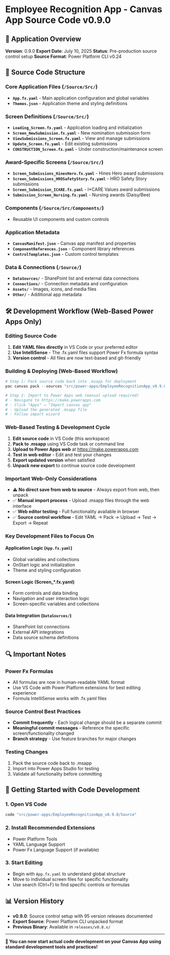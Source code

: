 # Employee Recognition App - Canvas App Source Code v0.9.0

## 📱 Application Overview
**Version**: 0.9.0
**Export Date**: July 10, 2025
**Status**: Pre-production source control setup
**Source Format**: Power Platform CLI v0.24

## 📁 Source Code Structure

### **Core Application Files** (`/Source/Src/`)
- **`App.fx.yaml`** - Main application configuration and global variables
- **`Themes.json`** - Application theme and styling definitions

### **Screen Definitions** (`/Source/Src/`)
- **`Loading_Screen.fx.yaml`** - Application loading and initialization
- **`Screen_NewSubmission.fx.yaml`** - New nomination submission form
- **`ViewSubmissions_Screen.fx.yaml`** - View and manage submissions
- **`Update_Screen.fx.yaml`** - Edit existing submissions
- **`CONSTRUCTION_Screen.fx.yaml`** - Under construction/maintenance screen

### **Award-Specific Screens** (`/Source/Src/`)
- **`Screen_Submissions_HinesHero.fx.yaml`** - Hines Hero award submissions
- **`Screen_Submissions_HROSafetyStory.fx.yaml`** - HRO Safety Story submissions
- **`Screen_Submission_ICARE.fx.yaml`** - I*CARE Values award submissions
- **`Submission_Screen_Nursing.fx.yaml`** - Nursing awards (Daisy/Bee)

### **Components** (`/Source/Src/Components/`)
- Reusable UI components and custom controls

### **Application Metadata**
- **`CanvasManifest.json`** - Canvas app manifest and properties
- **`ComponentReferences.json`** - Component library references
- **`ControlTemplates.json`** - Custom control templates

### **Data & Connections** (`/Source/`)
- **`DataSources/`** - SharePoint list and external data connections
- **`Connections/`** - Connection metadata and configuration
- **`Assets/`** - Images, icons, and media files
- **`Other/`** - Additional app metadata

## 🛠️ Development Workflow (Web-Based Power Apps Only)

### **Editing Source Code**
1. **Edit YAML files directly** in VS Code or your preferred editor
2. **Use IntelliSense** - The .fx.yaml files support Power Fx formula syntax
3. **Version control** - All files are now text-based and git-friendly

### **Building & Deploying (Web-Based Workflow)**
```powershell
# Step 1: Pack source code back into .msapp for deployment
pac canvas pack --sources "src/power-apps/EmployeeRecognitionApp_v0.9.0/Source" --msapp "releases/v0.9.0/EmployeeRecognitionApp_v0.9.0.msapp"

# Step 2: Import to Power Apps web (manual upload required)
# - Navigate to https://make.powerapps.com
# - Click "Apps" → "Import canvas app"
# - Upload the generated .msapp file
# - Follow import wizard
```

### **Web-Based Testing & Development Cycle**
1. **Edit source code** in VS Code (this workspace)
2. **Pack to .msapp** using VS Code task or command line
3. **Upload to Power Apps web** at https://make.powerapps.com
4. **Test in web editor** - Edit and test your changes
5. **Export updated version** when satisfied
6. **Unpack new export** to continue source code development

### **Important Web-Only Considerations**
- ⚠️ **No direct save from web to source** - Always export from web, then unpack
- ✅ **Manual import process** - Upload .msapp files through the web interface
- ✅ **Web editor testing** - Full functionality available in browser
- ✅ **Source control workflow** - Edit YAML → Pack → Upload → Test → Export → Repeat

### **Key Development Files to Focus On**

#### **Application Logic** (`App.fx.yaml`)
- Global variables and collections
- OnStart logic and initialization
- Theme and styling configuration

#### **Screen Logic** (Screen_*.fx.yaml)
- Form controls and data binding
- Navigation and user interaction logic
- Screen-specific variables and collections

#### **Data Integration** (`DataSources/`)
- SharePoint list connections
- External API integrations
- Data source schema definitions

## 🔍 Important Notes

### **Power Fx Formulas**
- All formulas are now in human-readable YAML format
- Use VS Code with Power Platform extensions for best editing experience
- Formula IntelliSense works with .fx.yaml files

### **Source Control Best Practices**
- **Commit frequently** - Each logical change should be a separate commit
- **Meaningful commit messages** - Reference the specific screen/functionality changed
- **Branch strategy** - Use feature branches for major changes

### **Testing Changes**
1. Pack the source code back to .msapp
2. Import into Power Apps Studio for testing
3. Validate all functionality before committing

## 🚀 Getting Started with Code Development

### **1. Open VS Code**
```bash
code "src/power-apps/EmployeeRecognitionApp_v0.9.0/Source"
```

### **2. Install Recommended Extensions**
- Power Platform Tools
- YAML Language Support
- Power Fx Language Support (if available)

### **3. Start Editing**
- Begin with `App.fx.yaml` to understand global structure
- Move to individual screen files for specific functionality
- Use search (Ctrl+F) to find specific controls or formulas

## 📊 Version History
- **v0.9.0**: Source control setup with 95 version releases documented
- **Export Source**: Power Platform CLI unpacked format
- **Previous Binary**: Available in `releases/v0.8.x/`

---

**🎯 You can now start actual code development on your Canvas App using standard development tools and practices!**

